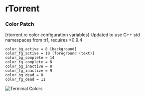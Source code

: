 rTorrent
========

### Color Patch

[rtorrent.rc color configuration variables] Updated to use C++ std namespaces from tr1, requires >0.9.4

```
color_bg_active = 8 [background]
color_fg_active = 10 [foreground (text)]
color_bg_complete = 14
color_fg_complete = 8
color_bg_inactive = 8
color_fg_inactive = 9
color_bg_dead = 8
color_fg_dead = 11
```

![Terminal Colors](http://mirrors.chlorm.net/src/rtorrent/colors.png "Terminal Colors")
